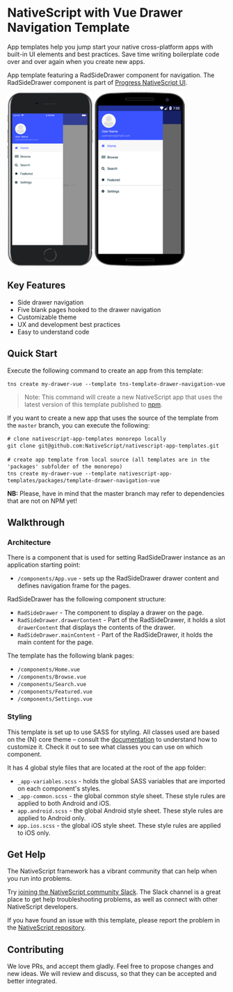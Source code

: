 # NativeScript with Vue Drawer Navigation Template

App templates help you jump start your native cross-platform apps with built-in UI elements and best practices. Save time writing boilerplate code over and over again when you create new apps.

App template featuring a RadSideDrawer component for navigation. The RadSideDrawer component is part of [Progress NativeScript UI](https://github.com/telerik/nativescript-ui-feedback).

<img src="/packages/template-drawer-navigation-vue/tools/assets/phone-drawer-ios.png" height="400" /> <img src="/packages/template-drawer-navigation-vue/tools/assets/phone-drawer-android.png" height="400" />

## Key Features

- Side drawer navigation
- Five blank pages hooked to the drawer navigation
- Customizable theme
- UX and development best practices
- Easy to understand code

## Quick Start

Execute the following command to create an app from this template:

``` shell
tns create my-drawer-vue --template tns-template-drawer-navigation-vue
```

> Note: This command will create a new NativeScript app that uses the latest version of this template published to [npm](https://www.npmjs.com/package/tns-template-drawer-navigation-vue).

If you want to create a new app that uses the source of the template from the `master` branch, you can execute the following:

``` shell
# clone nativescript-app-templates monorepo locally
git clone git@github.com:NativeScript/nativescript-app-templates.git

# create app template from local source (all templates are in the 'packages' subfolder of the monorepo)
tns create my-drawer-vue --template nativescript-app-templates/packages/template-drawer-navigation-vue
```

**NB:** Please, have in mind that the master branch may refer to dependencies that are not on NPM yet!

## Walkthrough

### Architecture

There is a component that is used for setting RadSideDrawer instance as an application starting point:

- `/components/App.vue` - sets up the RadSideDrawer drawer content and defines navigation frame for the pages.

RadSideDrawer has the following component structure:

- `RadSideDrawer` - The component to display a drawer on the page.
- `RadSideDrawer.drawerContent` - Part of the RadSideDrawer, it holds a slot `drawerContent` that displays the contents of the drawer.
- `RadSideDrawer.mainContent` - Part of the RadSideDrawer, it holds the main content for the page.

The template has the following blank pages:

- `/components/Home.vue`
- `/components/Browse.vue`
- `/components/Search.vue`
- `/components/Featured.vue`
- `/components/Settings.vue`

### Styling

This template is set up to use SASS for styling. All classes used are based on the {N} core theme – consult the [documentation](https://docs.nativescript.org/angular/ui/theme.html#theme) to understand how to customize it. Check it out to see what classes you can use on which component.

It has 4 global style files that are located at the root of the app folder:

- `_app-variables.scss` - holds the global SASS variables that are imported on each component's styles.
- `_app-common.scss` - the global common style sheet. These style rules are applied to both Android and iOS.
- `app.android.scss` - the global Android style sheet. These style rules are applied to Android only.
- `app.ios.scss` - the global iOS style sheet. These style rules are applied to iOS only.

## Get Help

The NativeScript framework has a vibrant community that can help when you run into problems.

Try [joining the NativeScript community Slack](http://developer.telerik.com/wp-login.php?action=slack-invitation). The Slack channel is a great place to get help troubleshooting problems, as well as connect with other NativeScript developers.

If you have found an issue with this template, please report the problem in the [NativeScript repository](https://github.com/NativeScript/NativeScript/issues).

## Contributing

We love PRs, and accept them gladly. Feel free to propose changes and new ideas. We will review and discuss, so that they can be accepted and better integrated.
